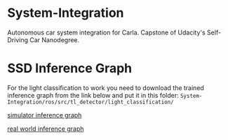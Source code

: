 # System-Integration
Autonomous car system integration for Carla. Capstone of Udacity's Self-Driving Car Nanodegree.


# SSD Inference Graph
For the light classification to work you need to download the trained inference graph from the link below and put it in this folder:
`System-Integration/ros/src/tl_detector/light_classification/`

[simulator inference graph](https://drive.google.com/file/d/1UTfbLhiTZHl1KokmE349eSgbvcOtRdUh/view?usp=sharing)

[real world inference graph](https://drive.google.com/open?id=1Degc0r4zolyN-_MbrrRSRXWS3TL_aF1k)
